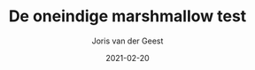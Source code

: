 ---
title: "De oneindige marshmallow test"
author: Joris van der Geest
isbn13: "9789090319155"
rating: 2
publisher: Geestverwanten
pages: 304
publishYear: 2019
read: 2021
language: nl
date: "2021-02-20"
---